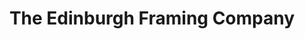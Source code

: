 ---
title: "The Edinburgh Framing Company"
url: /edinburgh/the-edinburgh-framing-company/
shop: frame
---